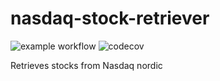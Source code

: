 # nasdaq-stock-retriever
![example workflow](https://github.com/hampusadamsson/nasdaq-stock-retriever/actions/workflows/go.yml/badge.svg)
![codecov](https://codecov.io/gh/hampusadamsson/nasdaq-stock-retriever/branch/main/graph/badge.svg)

Retrieves stocks from Nasdaq nordic 
